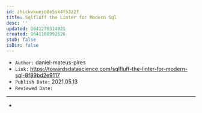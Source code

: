```yaml
---
id: zhickvkuejo8e5sk4f53z2f
title: Sqlfluff the Linter for Modern Sql
desc: ''
updated: 1641270314921
created: 1641168992626
stub: false
isDir: false
---
```



- `Author:` daniel-mateus-pires
- `Link:` <https://towardsdatascience.com/sqlfluff-the-linter-for-modern-sql-8f89bd2e9117>
- `Publish Date:` 2021.05.13
- `Reviewed Date:` 

---

-

